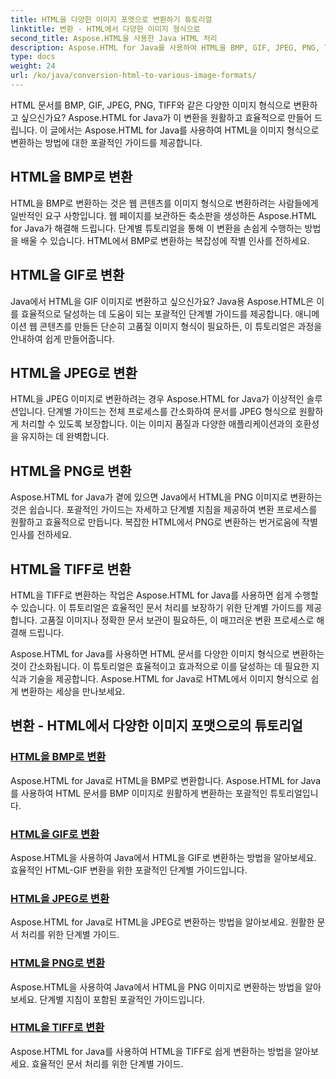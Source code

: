 ```yaml
---
title: HTML을 다양한 이미지 포맷으로 변환하기 튜토리얼
linktitle: 변환 - HTML에서 다양한 이미지 형식으로
second_title: Aspose.HTML을 사용한 Java HTML 처리
description: Aspose.HTML for Java를 사용하여 HTML을 BMP, GIF, JPEG, PNG, TIFF와 같은 다양한 이미지 포맷으로 변환하는 방법을 알아보세요. 이 포괄적인 튜토리얼은 효율적인 문서 처리를 다룹니다.
type: docs
weight: 24
url: /ko/java/conversion-html-to-various-image-formats/
---
```


HTML 문서를 BMP, GIF, JPEG, PNG, TIFF와 같은 다양한 이미지 형식으로 변환하고 싶으신가요? Aspose.HTML for Java가 이 변환을 원활하고 효율적으로 만들어 드립니다. 이 글에서는 Aspose.HTML for Java를 사용하여 HTML을 이미지 형식으로 변환하는 방법에 대한 포괄적인 가이드를 제공합니다. 

## HTML을 BMP로 변환

HTML을 BMP로 변환하는 것은 웹 콘텐츠를 이미지 형식으로 변환하려는 사람들에게 일반적인 요구 사항입니다. 웹 페이지를 보관하든 축소판을 생성하든 Aspose.HTML for Java가 해결해 드립니다. 단계별 튜토리얼을 통해 이 변환을 손쉽게 수행하는 방법을 배울 수 있습니다. HTML에서 BMP로 변환하는 복잡성에 작별 인사를 전하세요.

## HTML을 GIF로 변환

Java에서 HTML을 GIF 이미지로 변환하고 싶으신가요? Java용 Aspose.HTML은 이를 효율적으로 달성하는 데 도움이 되는 포괄적인 단계별 가이드를 제공합니다. 애니메이션 웹 콘텐츠를 만들든 단순히 고품질 이미지 형식이 필요하든, 이 튜토리얼은 과정을 안내하여 쉽게 만들어줍니다.

## HTML을 JPEG로 변환

HTML을 JPEG 이미지로 변환하려는 경우 Aspose.HTML for Java가 이상적인 솔루션입니다. 단계별 가이드는 전체 프로세스를 간소화하여 문서를 JPEG 형식으로 원활하게 처리할 수 있도록 보장합니다. 이는 이미지 품질과 다양한 애플리케이션과의 호환성을 유지하는 데 완벽합니다.

## HTML을 PNG로 변환

Aspose.HTML for Java가 곁에 있으면 Java에서 HTML을 PNG 이미지로 변환하는 것은 쉽습니다. 포괄적인 가이드는 자세하고 단계별 지침을 제공하여 변환 프로세스를 원활하고 효율적으로 만듭니다. 복잡한 HTML에서 PNG로 변환하는 번거로움에 작별 인사를 전하세요.

## HTML을 TIFF로 변환

HTML을 TIFF로 변환하는 작업은 Aspose.HTML for Java를 사용하면 쉽게 수행할 수 있습니다. 이 튜토리얼은 효율적인 문서 처리를 보장하기 위한 단계별 가이드를 제공합니다. 고품질 이미지나 정확한 문서 보관이 필요하든, 이 매끄러운 변환 프로세스로 해결해 드립니다.

Aspose.HTML for Java를 사용하면 HTML 문서를 다양한 이미지 형식으로 변환하는 것이 간소화됩니다. 이 튜토리얼은 효율적이고 효과적으로 이를 달성하는 데 필요한 지식과 기술을 제공합니다. Aspose.HTML for Java로 HTML에서 이미지 형식으로 쉽게 변환하는 세상을 만나보세요.

## 변환 - HTML에서 다양한 이미지 포맷으로의 튜토리얼
### [HTML을 BMP로 변환](./convert-html-to-bmp/)
Aspose.HTML for Java로 HTML을 BMP로 변환합니다. Aspose.HTML for Java를 사용하여 HTML 문서를 BMP 이미지로 원활하게 변환하는 포괄적인 튜토리얼입니다.
### [HTML을 GIF로 변환](./convert-html-to-gif/)
Aspose.HTML을 사용하여 Java에서 HTML을 GIF로 변환하는 방법을 알아보세요. 효율적인 HTML-GIF 변환을 위한 포괄적인 단계별 가이드입니다.
### [HTML을 JPEG로 변환](./convert-html-to-jpeg/)
Aspose.HTML for Java로 HTML을 JPEG로 변환하는 방법을 알아보세요. 원활한 문서 처리를 위한 단계별 가이드.
### [HTML을 PNG로 변환](./convert-html-to-png/)
Aspose.HTML을 사용하여 Java에서 HTML을 PNG 이미지로 변환하는 방법을 알아보세요. 단계별 지침이 포함된 포괄적인 가이드입니다.
### [HTML을 TIFF로 변환](./convert-html-to-tiff/)
Aspose.HTML for Java를 사용하여 HTML을 TIFF로 쉽게 변환하는 방법을 알아보세요. 효율적인 문서 처리를 위한 단계별 가이드.